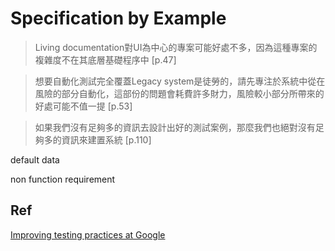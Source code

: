 # Specification by Example

>Living documentation對UI為中心的專案可能好處不多，因為這種專案的複雜度不在其底層基礎程序中 [p.47]

>想要自動化測試完全覆蓋Legacy system是徒勞的，請先專注於系統中從在風險的部分自動化，這部份的問題會耗費許多財力，風險較小部分所帶來的好處可能不值一提 [p.53]

>如果我們沒有足夠多的資訊去設計出好的測試案例，那麼我們也絕對沒有足夠多的資訊來建置系統 [p.110]

default data

non function requirement

## Ref

[Improving testing practices at Google](https://gojko.net/2009/12/07/improving-testing-practices-at-google/)